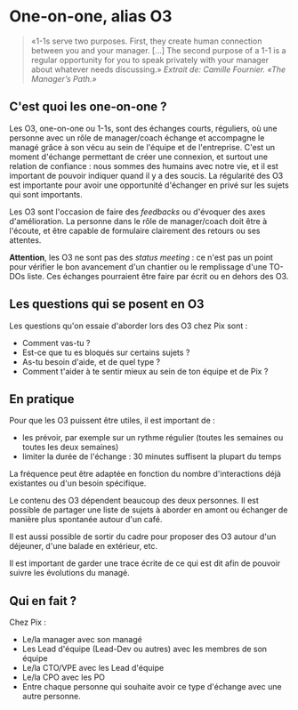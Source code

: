 # One-on-one, alias O3

> «1-1s serve two purposes. First, they create human connection between you and your manager. [...] The second purpose of a 1-1 is a regular opportunity for you to speak privately with your manager about whatever needs discussing.»
_Extrait de: Camille Fournier. «The Manager’s Path.»_

## C'est quoi les one-on-one ? 

Les O3, one-on-one ou 1-1s, sont des échanges courts, réguliers, où une personne avec un rôle de manager/coach échange et accompagne le managé grâce à son vécu au sein de l'équipe et de l'entreprise.
C'est un moment d'échange permettant de créer une connexion, et surtout une relation de confiance : nous sommes des humains avec notre vie, et il est important de pouvoir indiquer quand il y a des soucis.
La régularité des O3 est importante pour avoir une opportunité d'échanger en privé sur les sujets qui sont importants.

Les O3 sont l'occasion de faire des _feedbacks_ ou d'évoquer des axes d'amélioration.
La personne dans le rôle de manager/coach doit être à l'écoute, et être capable de formulaire clairement des retours ou ses attentes.

**Attention**, les O3 ne sont pas des _status meeting_ : ce n'est pas un point pour vérifier le bon avancement d'un chantier ou le remplissage d'une TO-DOs liste. Ces échanges pourraient être faire par écrit ou en dehors des O3.

## Les questions qui se posent en O3

Les questions qu'on essaie d'aborder lors des O3 chez Pix sont : 
* Comment vas-tu ? 
* Est-ce que tu es bloqués sur certains sujets ?
* As-tu besoin d'aide, et de quel type ? 
* Comment t'aider à te sentir mieux au sein de ton équipe et de Pix ?

## En pratique

Pour que les O3 puissent être utiles, il est important de : 
* les prévoir, par exemple sur un rythme régulier (toutes les semaines ou toutes les deux semaines)
* limiter la durée de l'échange : 30 minutes suffisent la plupart du temps

La fréquence peut être adaptée en fonction du nombre d'interactions déjà existantes ou d'un besoin spécifique.

Le contenu des O3 dépendent beaucoup des deux personnes. Il est possible de partager une liste de sujets à aborder en amont ou échanger de manière plus spontanée autour d'un café.

Il est aussi possible de sortir du cadre pour proposer des O3 autour d'un déjeuner, d'une balade en extérieur, etc.

Il est important de garder une trace écrite de ce qui est dit afin de pouvoir suivre les évolutions du managé.

## Qui en fait ?

Chez Pix : 
* Le/la manager avec son managé
* Les Lead d'équipe (Lead-Dev ou autres) avec les membres de son équipe
* Le/la CTO/VPE avec les Lead d'équipe
* Le/la CPO avec les PO
* Entre chaque personne qui souhaite avoir ce type d'échange avec une autre personne.
